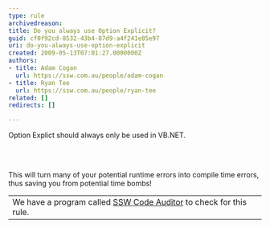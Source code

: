 ```yaml
---
type: rule
archivedreason: 
title: Do you always use Option Explicit?
guid: cf0f92cd-8532-43b4-87d9-a4f241e85e97
uri: do-you-always-use-option-explicit
created: 2009-05-13T07:01:27.0000000Z
authors:
- title: Adam Cogan
  url: https://ssw.com.au/people/adam-cogan
- title: Ryan Tee
  url: https://ssw.com.au/people/ryan-tee
related: []
redirects: []

---
```




  <div class="greyBox">​Option Explict should always only be used in VB.NET. </div>

<br><excerpt class='endintro'></excerpt><br>

  <p>This will turn many of your potential runtime errors into compile time errors, thus saving you from potential time bombs!</p>
<table cellspacing="2" cellpadding="2" summary="Code Auditor" class="clsSSWProductTable" id="table7">
    <tbody>
        <tr>
            <td>We have a program called <a href="http&#58;//www.ssw.com.au/ssw/CodeAuditor/Default.aspx">SSW Code Auditor</a> to check for this rule.</td>
        </tr>
    </tbody>
</table>



